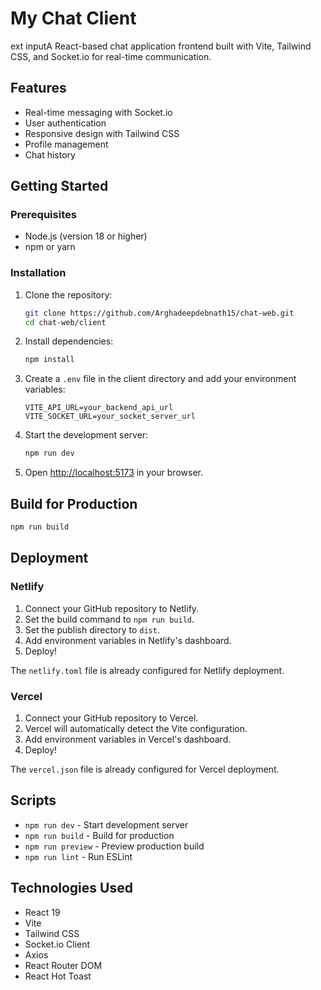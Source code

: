 # My Chat Client
ext inputA React-based chat application frontend built with Vite, Tailwind CSS, and Socket.io for real-time communication.

## Features

- Real-time messaging with Socket.io
- User authentication
- Responsive design with Tailwind CSS
- Profile management
- Chat history

## Getting Started

### Prerequisites

- Node.js (version 18 or higher)
- npm or yarn

### Installation

1. Clone the repository:
   ```bash
   git clone https://github.com/Arghadeepdebnath15/chat-web.git
   cd chat-web/client
   ```

2. Install dependencies:
   ```bash
   npm install
   ```

3. Create a `.env` file in the client directory and add your environment variables:
   ```
   VITE_API_URL=your_backend_api_url
   VITE_SOCKET_URL=your_socket_server_url
   ```

4. Start the development server:
   ```bash
   npm run dev
   ```

5. Open [http://localhost:5173](http://localhost:5173) in your browser.

## Build for Production

```bash
npm run build
```

## Deployment

### Netlify

1. Connect your GitHub repository to Netlify.
2. Set the build command to `npm run build`.
3. Set the publish directory to `dist`.
4. Add environment variables in Netlify's dashboard.
5. Deploy!

The `netlify.toml` file is already configured for Netlify deployment.

### Vercel

1. Connect your GitHub repository to Vercel.
2. Vercel will automatically detect the Vite configuration.
3. Add environment variables in Vercel's dashboard.
4. Deploy!

The `vercel.json` file is already configured for Vercel deployment.

## Scripts

- `npm run dev` - Start development server
- `npm run build` - Build for production
- `npm run preview` - Preview production build
- `npm run lint` - Run ESLint

## Technologies Used

- React 19
- Vite
- Tailwind CSS
- Socket.io Client
- Axios
- React Router DOM
- React Hot Toast
